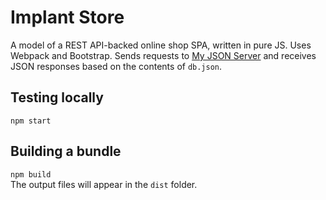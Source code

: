 # Implant Store

A model of a REST API-backed online shop SPA, written in pure JS. Uses Webpack and Bootstrap. Sends requests to [My JSON Server](https://my-json-server.typicode.com) and receives JSON responses based on the contents of `db.json`.

## Testing locally
`npm start`

## Building a bundle
`npm build`  
The output files will appear in the `dist` folder.